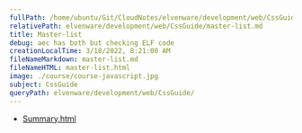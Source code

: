 ```yaml
---
fullPath: /home/ubuntu/Git/CloudNotes/elvenware/development/web/CssGuide/master-list.md
relativePath: elvenware/development/web/CssGuide/master-list.md
title: Master-list
debug: aec has both but checking ELF code
creationLocalTime: 3/18/2022, 8:21:00 AM
fileNameMarkdown: master-list.md
fileNameHTML: master-list.html
image: ./course/course-javascript.jpg
subject: CssGuide
queryPath: elvenware/development/web/CssGuide/
---
```


<!-- toc -->
<!-- tocstop -->

* [Summary.html](Summary.html)